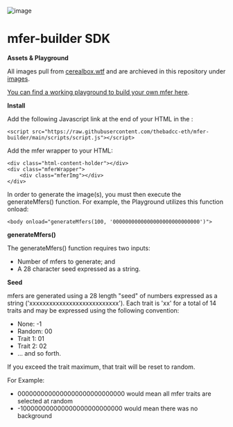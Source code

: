 ![image](https://github.com/thebadcc-eth/mfer-builder/blob/main/images/mferBanner.PNG?raw=true)

# mfer-builder SDK

**Assets & Playground**

All images pull from [cerealbox.wtf](https://www.cerealbox.wtf/traits) and are archieved in this repository under [images](https://github.com/thebadcc-eth/mfer-builder/tree/main/images).

[You can find a working playground to build your own mfer here](https://thebadcc-eth.github.io/mfer-builder/).

**Install**

Add the following Javascript link at the end of your HTML in the <body>:

```
<script src="https://raw.githubusercontent.com/thebadcc-eth/mfer-builder/main/scripts/script.js"></script>
```

Add the mfer wrapper to your HTML:

```
<div class="html-content-holder"></div>
<div class="mferWrapper">
    <div class="mferImg"></div>
</div>
```

In order to generate the image(s), you must then execute the generateMfers() function. For example, the Playground utilizes this function onload:
```
<body onload="generateMfers(100, '0000000000000000000000000000')">
```


**generateMfers()**    
 
The generateMfers() function requires two inputs:
* Number of mfers to generate; and 
* A 28 character seed expressed as a string.

   
    
**Seed**

mfers are generated using a 28 length "seed" of numbers expressed as a string ('xxxxxxxxxxxxxxxxxxxxxxxxxxx'). Each trait is 'xx' for a total of 14 traits and may be expressed using the following convention:

* None: -1
* Random: 00
* Trait 1: 01
* Trait 2: 02
* ... and so forth.

If you exceed the trait maximum, that trait will be reset to random.

For Example:

* 0000000000000000000000000000 would mean all mfer traits are selected at random
* -100000000000000000000000000 would mean there was no background


